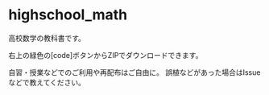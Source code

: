 # highschool_math
高校数学の教科書です。

右上の緑色の[code]ボタンからZIPでダウンロードできます。

自習・授業などでのご利用や再配布はご自由に。
誤植などがあった場合はIssueなどで教えてください。
